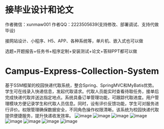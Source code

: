 # 接毕业设计和论文
作者微信：xunmaw001  作者QQ：2223505639(支持修改、部署调试、支持代做毕设)

接网站设计、小程序、H5、APP、各种系统等，单片机、嵌入式也可以做

选题+开题报告+任务书+程序定制+安装测试+论文+答辩PPT都可以做
# Campus-Express-Collection-System
基于SSM框架的校园快递代取系统，整合Spring、SpringMVC和MyBatis优势。学生可在线录入快递信息，发起代取请求。代取人员能实时查看待取任务，接单后完成快递代取并送达指定地点。系统具备订单管理功能，可跟踪代取进度。用户管理模块方便记录学生和代取人员信息。同时，设有评价反馈功能，学生可对服务进行评价。权限管理确保数据安全，不同角色操作权限清晰。该系统为校园快递代取提供便捷服务，提升快递收发效率。
![image](https://github.com/user-attachments/assets/6d53c16c-7ec3-48a1-bfc1-a432f68bc3ae)
![image](https://github.com/user-attachments/assets/4c6b2f12-7ec3-4521-92e4-e7a1a8288fd9)
![image](https://github.com/user-attachments/assets/49d59b0c-1014-42d0-a178-28c0c8f3361b)
![image](https://github.com/user-attachments/assets/6127b29d-4252-4300-92ae-f8824d644ed2)
![image](https://github.com/user-attachments/assets/b61df7da-0888-4196-a48c-73f92d61fe91)
![image](https://github.com/user-attachments/assets/be32396b-c90a-45e5-b507-14ef645fbf7c)
![image](https://github.com/user-attachments/assets/24e2fd0f-0c85-40ab-82a6-3e183051071d)
![image](https://github.com/user-attachments/assets/0cddcaa2-eddb-4f3b-80c9-1a0f4cda46e3)
